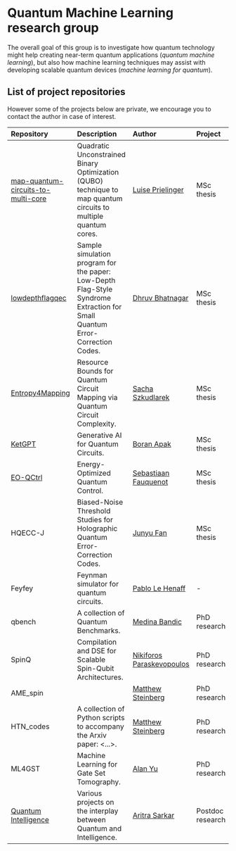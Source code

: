 # Quantum Machine Learning research group

The overall goal of this group is to investigate how quantum technology might help creating near-term quantum applications (_quantum machine learning_), but also how machine learning techniques may assist with developing scalable quantum devices (_machine learning for quantum_).

## List of project repositories

However some of the projects below are private, we encourage you to contact the author in case of interest.

| Repository                                                                                             | Description                                                                                                                 | Author                                                   |  Project         |
| :----------------------------------------------------------------------------------------------------- | :-------------------------------------------------------------------------------------------------------------------------- | :------------------------------------------------------- | :--------------- |
| [map-quantum-circuits-to-multi-core](https://github.com/QML-Group/map-quantum-circuits-to-multi-core)  | Quadratic Unconstrained Binary Optimization (QUBO) technique to map quantum circuits to multiple quantum cores.             | [Luise Prielinger](https://github.com/Luisenden)         | MSc thesis       |
| [lowdepthflagqec](https://github.com/QML-Group/lowdepthflagqec)                                        | Sample simulation program for the paper: Low-Depth Flag-Style Syndrome Extraction for Small Quantum Error-Correction Codes. | [Dhruv Bhatnagar](https://github.com/dhruvbhq)           | MSc thesis       |
| [Entropy4Mapping](https://github.com/QML-Group/Entropy4Mapping)                                        | Resource Bounds for Quantum Circuit Mapping via Quantum Circuit Complexity.                                                 | [Sacha Szkudlarek](https://github.com/szkud)             | MSc thesis       |
| [KetGPT](https://github.com/QML-Group/KetGPT)                                                          | Generative AI for Quantum Circuits.                                                                                         | [Boran Apak](https://github.com/boranapak)               | MSc thesis       |
| [EO-QCtrl](https://github.com/QML-Group/EO-QCtrl)                                                      | Energy-Optimized Quantum Control.                                                                                           | [Sebastiaan Fauquenot](https://github.com/sebfqt)        | MSc thesis       |
| HQECC-J                                                                                                | Biased-Noise Threshold Studies for Holographic Quantum Error-Correction Codes.                                              | [Junyu Fan]()                                            | MSc thesis       |
| Feyfey                                                                                                 | Feynman simulator for quantum circuits.                                                                                     | [Pablo Le Henaff](https://github.com/pablolh)            | -                |
| qbench                                                                                                 | A collection of Quantum Benchmarks.                                                                                         | [Medina Bandic](https://github.com/MedinaBandic)         | PhD research     |
| SpinQ                                                                                                  | Compilation and DSE for Scalable Spin-Qubit Architectures.                                                                  | [Nikiforos Paraskevopoulos](https://github.com/nikipara) | PhD research     |
| AME_spin                                                                                               |                                                                                                                             | [Matthew Steinberg](https://github.com/mattsteinberg13)  | PhD research     |
| HTN_codes                                                                                              | A collection of Python scripts to accompany the Arxiv paper: <...>.                                                         | [Matthew Steinberg](https://github.com/mattsteinberg13)  | PhD research     |
| ML4GST                                                                                                 | Machine Learning for Gate Set Tomography.                                                                                   | [Alan Yu](https://github.com/kyyalan)                    | PhD research     |
| [Quantum Intelligence](https://github.com/Advanced-Research-Centre)                                    | Various projects on the interplay between Quantum and Intelligence.                                                         | [Aritra Sarkar](https://github.com/prince-ph0en1x)       | Postdoc research |
